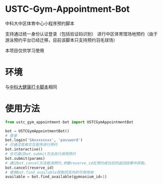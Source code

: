# USTC-Gym-Appointment-Bot
中科大中区体育中心小程序预约脚本

支持通过统一身份认证登录（包括验证码识别） 进行中区体育馆场地预约（由于游泳预约平台已经迁移，目前该脚本只支持预约羽毛球场）

本项目仅供学习使用

# 环境

与[中科大健康打卡脚本](https://github.com/windshadow233/USTC-Auto-Health-Report)相同

# 使用方法
```python
from ustc_gym_appointment-bot import USTCGymAppointmentBot

bot = USTCGymAppointmentBot()
# 登录
bot.login('SAxxxxxxxx', 'password')
# 可通过简单交互程序进行预约
bot.interactive()
# 也可通过bot.submit方法自行调用预约
bot.submit(params)
# 通过bot.cancel方法取消预约,参数reserve_id在预约成功后的返回结果中获取。
bot.cancel(reserve_id)
# 使用bot.find_available获取四天内的可用场地
available = bot.find_available(gymnasium_id=1)
